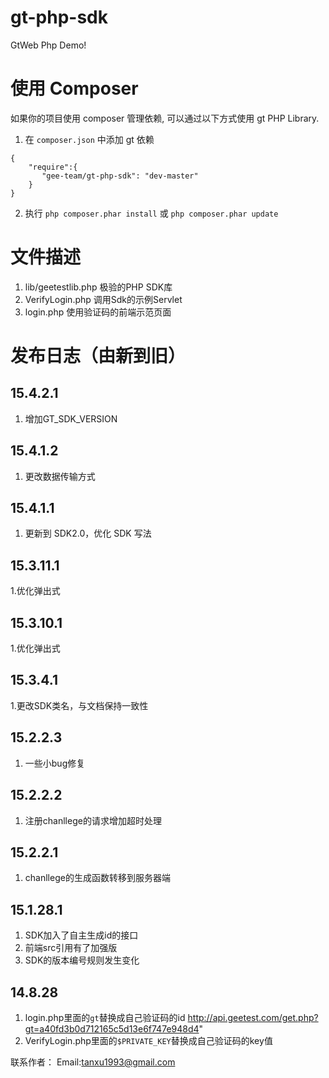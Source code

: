 gt-php-sdk
============

GtWeb Php Demo!

使用 Composer
==========

如果你的项目使用 composer 管理依赖, 可以通过以下方式使用 gt PHP Library.


1. 在 `composer.json` 中添加 gt 依赖

```
{
    "require":{
       "gee-team/gt-php-sdk": "dev-master"
    }
}
```
2. 执行 `php composer.phar install` 或 `php composer.phar update`

文件描述
==========

1. lib/geetestlib.php
	极验的PHP SDK库
2. VerifyLogin.php
	调用Sdk的示例Servlet
3. login.php
	使用验证码的前端示范页面  

发布日志（由新到旧）
======================
15.4.2.1
-----------------------------------------
1. 增加GT_SDK_VERSION

15.4.1.2
-----------------------------------------
1. 更改数据传输方式

15.4.1.1
-----------------------------------------
1. 更新到 SDK2.0，优化 SDK 写法

15.3.11.1
-----------------------------------------
1.优化弹出式

15.3.10.1
-----------------------------------------
1.优化弹出式

15.3.4.1
-----------------------------------------
1.更改SDK类名，与文档保持一致性


15.2.2.3
-----------------------------------------
1. 一些小bug修复


15.2.2.2
-----------------------------------------
1. 注册chanllege的请求增加超时处理


15.2.2.1
-----------------------------------------
1. chanllege的生成函数转移到服务器端

15.1.28.1
-----------------------------------------
1. SDK加入了自主生成id的接口
2. 前端src引用有了加强版
3. SDK的版本编号规则发生变化

14.8.28
-----------------------------------------
1. login.php里面的`gt`替换成自己验证码的id 
     http://api.geetest.com/get.php?gt=a40fd3b0d712165c5d13e6f747e948d4" 
2. VerifyLogin.php里面的`$PRIVATE_KEY`替换成自己验证码的key值


联系作者：
Email:tanxu1993@gmail.com